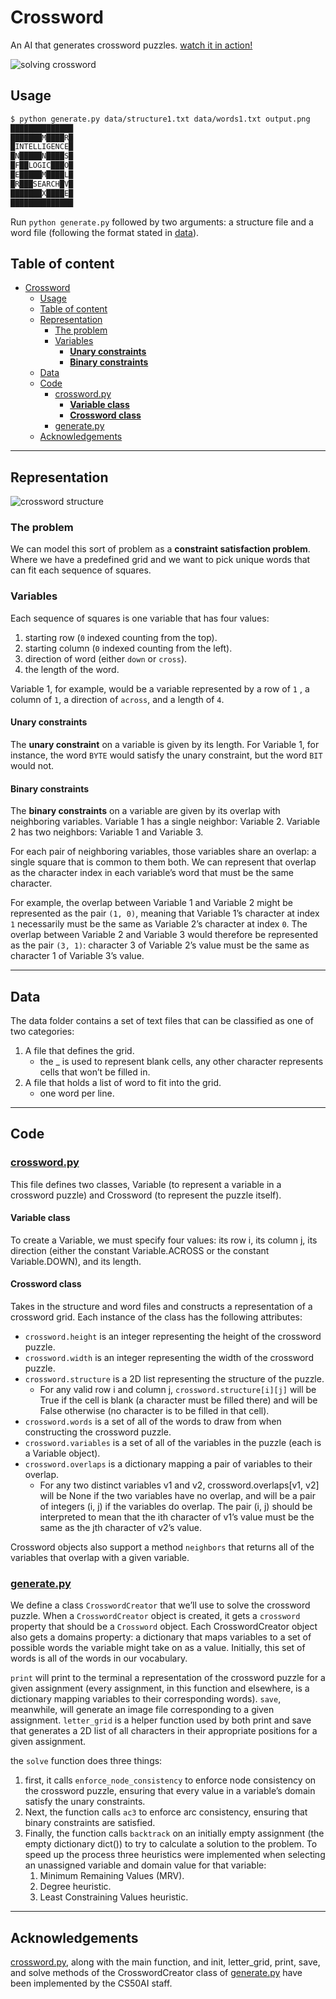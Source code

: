 # Crossword

An AI that generates crossword puzzles. [watch it in action!](https://youtu.be/iuapVK6R4yg)

![solving crossword](../../../Snippets/Python/AI/crossword/crossword.png)

## Usage

```bash
$ python generate.py data/structure1.txt data/words1.txt output.png
██████████████
███████M████R█
█INTELLIGENCE█
█N█████N████S█
█F██LOGIC███O█
█E█████M████L█
█R███SEARCH█V█
███████X████E█
██████████████
```

Run `python generate.py` followed by two arguments: a structure file and a word file (following the format stated in [data](#data)).

## Table of content

- [Crossword](#crossword)
  - [Usage](#usage)
  - [Table of content](#table-of-content)
  - [Representation](#representation)
    - [The problem](#the-problem)
    - [Variables](#variables)
      - [**Unary constraints**](#unary-constraints)
      - [**Binary constraints**](#binary-constraints)
  - [Data](#data)
  - [Code](#code)
    - [crossword.py](#crosswordpy)
      - [**Variable class**](#variable-class)
      - [**Crossword class**](#crossword-class)
    - [generate.py](#generatepy)
  - [Acknowledgements](#acknowledgements)

----------

## Representation

![crossword structure](../../../Snippets/Python/AI/crossword/structure.png)

### The problem

We can model this sort of problem as a **constraint satisfaction problem**. Where we have a predefined grid and we want to pick unique words that can fit each sequence of squares.

### Variables

Each sequence of squares is one variable that has four values:

1. starting row (`0` indexed counting from the top).
2. starting column (`0` indexed counting from the left).
3. direction of word (either `down` or `cross`).
4. the length of the word.

Variable 1, for example, would be a variable represented by a row of `1` , a column of `1`, a direction of `across`, and a length of `4`.

#### **Unary constraints**

The **unary constraint** on a variable is given by its length. For Variable 1, for instance, the word `BYTE` would satisfy the unary constraint, but the word `BIT` would not.

#### **Binary constraints**

The **binary constraints** on a variable are given by its overlap with neighboring variables. Variable 1 has a single neighbor: Variable 2. Variable 2 has two neighbors: Variable 1 and Variable 3.

For each pair of neighboring variables, those variables share an overlap: a single square that is common to them both. We can represent that overlap as the character index in each variable’s word that must be the same character.

For example, the overlap between Variable 1 and Variable 2 might be represented as the pair `(1, 0)`, meaning that Variable 1’s character at index `1` necessarily must be the same as Variable 2’s character at index `0`. The overlap between Variable 2 and Variable 3 would therefore be represented as the pair `(3, 1)`: character 3 of Variable 2’s value must be the same as character 1 of Variable 3’s value.

----------

## Data

The data folder contains a set of text files that can be classified as one of two categories:

1. A file that defines the grid.
   - the _ is used to represent blank cells, any other character represents cells that won’t be filled in.
2. A file that holds a list of word to fit into the grid.
   - one word per line.

----------

## Code

### [crossword.py](crossword.py)

This file defines two classes, Variable (to represent a variable in a crossword puzzle) and Crossword (to represent the puzzle itself).

#### **Variable class**

To create a Variable, we must specify four values: its row i, its column j, its direction (either the constant Variable.ACROSS or the constant Variable.DOWN), and its length.

#### **Crossword class**

Takes in the structure and word files and constructs a representation of a crossword grid. Each instance of the class has the following attributes:

- `crossword.height` is an integer representing the height of the crossword puzzle.
- `crossword.width` is an integer representing the width of the crossword puzzle.
- `crossword.structure` is a 2D list representing the structure of the puzzle.
  - For any valid row i and column j, `crossword.structure[i][j]` will be True if the cell is blank (a character must be filled there) and will be False otherwise (no character is to be filled in that cell).
- `crossword.words` is a set of all of the words to draw from when constructing the crossword puzzle.
- `crossword.variables` is a set of all of the variables in the puzzle (each is a Variable object).
- `crossword.overlaps` is a dictionary mapping a pair of variables to their overlap.
  - For any two distinct variables v1 and v2, crossword.overlaps[v1, v2] will be None if the two variables have no overlap, and will be a pair of integers (i, j) if the variables do overlap. The pair (i, j) should be interpreted to mean that the ith character of v1’s value must be the same as the jth character of v2’s value.

Crossword objects also support a method `neighbors` that returns all of the variables that overlap with a given variable.

### [generate.py](generate.py)

We define a class `CrosswordCreator` that we’ll use to solve the crossword puzzle. When a `CrosswordCreator` object is created, it gets a `crossword` property that should be a `Crossword` object. Each CrosswordCreator object also gets a domains property: a dictionary that maps variables to a set of possible words the variable might take on as a value. Initially, this set of words is all of the words in our vocabulary.

`print` will print to the terminal a representation of the crossword puzzle for a given assignment (every assignment, in this function and elsewhere, is a dictionary mapping variables to their corresponding words). `save`, meanwhile, will generate an image file corresponding to a given assignment. `letter_grid` is a helper function used by both print and save that generates a 2D list of all characters in their appropriate positions for a given assignment.

the `solve` function does three things:

1. first, it calls `enforce_node_consistency` to enforce node consistency on the crossword puzzle, ensuring that every value in a variable’s domain satisfy the unary constraints.
2. Next, the function calls `ac3` to enforce arc consistency, ensuring that binary constraints are satisfied.
3. Finally, the function calls `backtrack` on an initially empty assignment (the empty dictionary dict()) to try to calculate a solution to the problem. To speed up the process three heuristics were implemented when selecting an unassigned variable and domain value for that variable:
   1. Minimum Remaining Values (MRV).
   2. Degree heuristic.
   3. Least Constraining Values heuristic.

----------

## Acknowledgements

[crossword.py](crossword.py), along with the main function, and init, letter_grid, print, save, and solve methods of the CrosswordCreator class of [generate.py](generate.py) have been implemented by the CS50AI staff.
